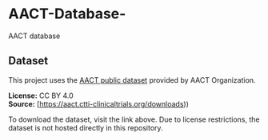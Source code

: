 # AACT-Database-
AACT database
## Dataset

This project uses the [AACT public dataset]([https://example.com/dataset-link](https://ctti-aact.nyc3.digitaloceanspaces.com/qo8zxfmtj63bc4o9qq37l0l4b11d)) provided by AACT Organization.

**License:** CC BY 4.0  
**Source:** [https://aact.ctti-clinicaltrials.org/downloads))

To download the dataset, visit the link above. Due to license restrictions, the dataset is not hosted directly in this repository.
